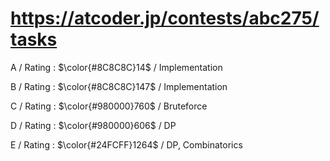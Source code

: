 # https://atcoder.jp/contests/abc275/tasks

A / Rating : $\color{#8C8C8C}14$ / Implementation

B / Rating : $\color{#8C8C8C}147$ / Implementation

C / Rating : $\color{#980000}760$ / Bruteforce

D / Rating : $\color{#980000}606$ / DP

E / Rating : $\color{#24FCFF}1264$ / DP, Combinatorics

